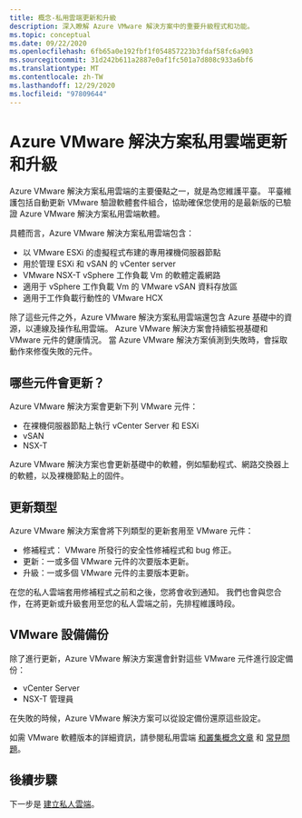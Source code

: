 ```yaml
---
title: 概念-私用雲端更新和升級
description: 深入瞭解 Azure VMware 解決方案中的重要升級程式和功能。
ms.topic: conceptual
ms.date: 09/22/2020
ms.openlocfilehash: 6fb65a0e192fbf1f054857223b3fdaf58fc6a903
ms.sourcegitcommit: 31d242b611a2887e0af1fc501a7d808c933a6bf6
ms.translationtype: MT
ms.contentlocale: zh-TW
ms.lasthandoff: 12/29/2020
ms.locfileid: "97809644"
---
```

# <a name="azure-vmware-solution-private-cloud-updates-and-upgrades"></a>Azure VMware 解決方案私用雲端更新和升級

Azure VMware 解決方案私用雲端的主要優點之一，就是為您維護平臺。 平臺維護包括自動更新 VMware 驗證軟體套件組合，協助確保您使用的是最新版的已驗證 Azure VMware 解決方案私用雲端軟體。

具體而言，Azure VMware 解決方案私用雲端包含：

- 以 VMware ESXi 的虛擬程式布建的專用裸機伺服器節點 
- 用於管理 ESXi 和 vSAN 的 vCenter server 
- VMware NSX-T vSphere 工作負載 Vm 的軟體定義網路  
- 適用于 vSphere 工作負載 Vm 的 VMware vSAN 資料存放區  
- 適用于工作負載行動性的 VMware HCX  

除了這些元件之外，Azure VMware 解決方案私用雲端還包含 Azure 基礎中的資源，以連線及操作私用雲端。 Azure VMware 解決方案會持續監視基礎和 VMware 元件的健康情況。 當 Azure VMware 解決方案偵測到失敗時，會採取動作來修復失敗的元件。 

## <a name="what-components-get-updated"></a>哪些元件會更新？   

Azure VMware 解決方案會更新下列 VMware 元件： 

- 在裸機伺服器節點上執行 vCenter Server 和 ESXi 
- vSAN 
- NSX-T 

Azure VMware 解決方案也會更新基礎中的軟體，例如驅動程式、網路交換器上的軟體，以及裸機節點上的固件。 

## <a name="types-of-updates"></a>更新類型

Azure VMware 解決方案會將下列類型的更新套用至 VMware 元件：

- 修補程式： VMware 所發行的安全性修補程式和 bug 修正。 
- 更新：一或多個 VMware 元件的次要版本更新。 
- 升級：一或多個 VMware 元件的主要版本更新。

在您的私人雲端套用修補程式之前和之後，您將會收到通知。 我們也會與您合作，在將更新或升級套用至您的私人雲端之前，先排程維護時段。 

## <a name="vmware-appliance-backup"></a>VMware 設備備份 

除了進行更新，Azure VMware 解決方案還會針對這些 VMware 元件進行設定備份：

- vCenter Server 
- NSX-T 管理員 

在失敗的時候，Azure VMware 解決方案可以從設定備份還原這些設定。 

如需 VMware 軟體版本的詳細資訊，請參閱私用雲端 [和叢集概念文章](concepts-private-clouds-clusters.md) 和 [常見問題](faq.md)。

## <a name="next-steps"></a>後續步驟

下一步是 [建立私人雲端](tutorial-create-private-cloud.md)。

<!-- LINKS - external -->

<!-- LINKS - internal -->
